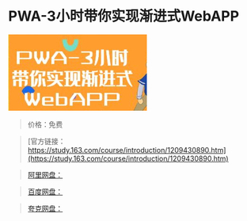 # PWA-3小时带你实现渐进式WebAPP

![img](../../../assets/study163/free/3b59a0d615134a6ba9b2d44b6c98d119.jpg)

> 价格：免费

> [官方链接：https://study.163.com/course/introduction/1209430890.htm](https://study.163.com/course/introduction/1209430890.htm)

> [阿里网盘：]()

> [百度网盘：]()

> [夸克网盘：]()

